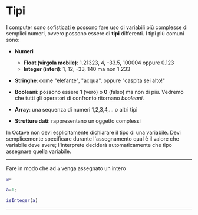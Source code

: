 Tipi
====

I computer sono sofisticati e possono fare uso di variabili più
complesse di semplici numeri, ovvero possono essere di **tipi**
differenti. I tipi più comuni sono:

-   **Numeri**
    -   **Float (virgola mobile)**: 1.21323, 4, -33.5, 100004 oppure
        0.123
    -   **Integer (interi)**: 1, 12, -33, 140 ma non 1.233
-   **Stringhe**: come "elefante", "acqua", oppure "caspita sei alto!"

-   **Booleani**: possono essere **1** (vero) o **0** (falso) ma non di
    più. Vedremo che tutti gli operatori di confronto ritornano
    *booleani*.

-   **Array**: una sequenza di numeri 1,2,3,4,... o altri tipi

-   **Strutture dati**: rappresentano un oggetto complessi

In Octave non devi esplicitamente dichiarare il tipo di una variabile.
Devi semplicemente specificare durante l'assegnamento qual è il valore
che variabile deve avere; l'interprete deciderà automaticamente che tipo
assegnare quella variabile.

------------------------------------------------------------------------

Fare in modo che ad `a` venga assegnato un intero

``` matlab
a=
```

``` matlab
a=1;
```

``` matlab
isInteger(a)
```

------------------------------------------------------------------------
